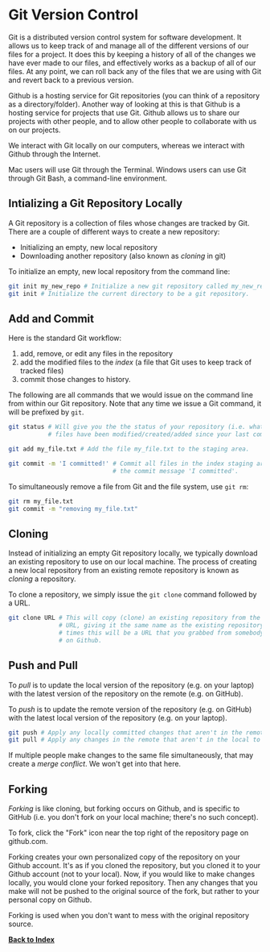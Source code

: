 # Git Version Control

Git is a distributed version control system for software development. It allows us to keep track of and manage all of the different versions of our files for a project. It does this by keeping a history of all of the changes we have ever made to our files, and effectively works as a backup of all of our files. At any point, we can roll back any of the files that we are using with Git and revert back to a previous version.

Github is a hosting service for Git repositories (you can think of a repository as a directory/folder). Another way of looking at this is that Github is a hosting service for projects that use Git. Github allows us to share our projects with other people, and to allow other people to collaborate with us on our projects. 

We interact with Git locally on our computers, whereas we interact with Github through the Internet.

Mac users will use Git through the Terminal. Windows users can use Git through Git Bash, a command-line environment.

## Intializing a Git Repository Locally 

A Git repository is a collection of files whose changes are tracked by Git. There are a couple of different ways to create a new repository: 

* Initializing an empty, new local repository
* Downloading another repository (also known as *cloning* in git)

To initialize an empty, new local repository from the command line:

```bash 
git init my_new_repo # Initialize a new git repository called my_new_repo. 
git init # Initialize the current directory to be a git repository. 
```

## Add and Commit

Here is the standard Git workflow:

1.  add, remove, or edit any files in the repository
2.  add the modified files to the *index* (a file that Git uses to keep track of tracked files)
3.  commit those changes to history. 

The following are all commands that we would issue on the command line from within our Git repository. Note that any time we issue a Git command, it will be prefixed by `git`. 

```bash
git status # Will give you the the status of your repository (i.e. what 
           # files have been modified/created/added since your last commit). 

git add my_file.txt # Add the file my_file.txt to the staging area. 

git commit -m 'I committed!' # Commit all files in the index staging area with
                             # the commit message 'I committed'.
```

To simultaneously remove a file from Git and the file system, use `git rm`:

```bash
git rm my_file.txt
git commit -m "removing my_file.txt"
```

## Cloning

Instead of initializing an empty Git repository locally, we typically download an existing repository to use on our local machine. The process of creating a new local repository from an existing remote repository is known as *cloning* a repository.

To clone a repository, we simply issue the `git clone` command followed by a URL. 

```bash 
git clone URL # This will copy (clone) an existing repository from the given
              # URL, giving it the same name as the existing repository. Often
              # times this will be a URL that you grabbed from somebody's repo
              # on Github. 
```

## Push and Pull

To *pull* is to update the local version of the repository (e.g. on your laptop) with the latest version of the repository on the remote (e.g. on GitHub). 

To *push* is to update the remote version of the repository (e.g. on GitHub) with the latest local version of the repository (e.g. on your laptop). 

```bash 
git push # Apply any locally committed changes that aren't in the remote to the remote. 
git pull # Apply any changes in the remote that aren't in the local to the local.
```

If multiple people make changes to the same file simultaneously, that may create a *merge conflict*. We won't get into that here.

## Forking

*Forking* is like cloning, but forking occurs on Github, and is specific to GitHub (i.e. you don't fork on your local machine; there's no such concept). 

To fork, click the "Fork" icon near the top right of the repository page on github.com.

Forking creates your own personalized copy of the repository on your Github account. It's as if you cloned the repository, but you cloned it to your Github account (not to your local).  Now, if you would like to make changes locally, you would clone your forked repository.  Then any changes that you make will not be pushed to the original source of the fork, but rather to your personal copy on Github. 

Forking is used when you don't want to mess with the original repository source.

[**Back to Index**](README.md)
